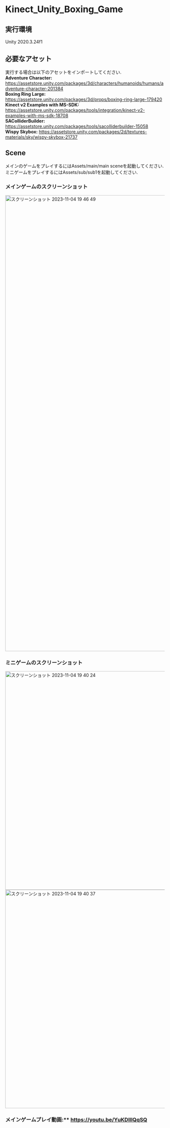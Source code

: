 # Kinect_Unity_Boxing_Game
## 実行環境
Unity 2020.3.24f1
## 必要なアセット
実行する場合は以下のアセットをインポートしてください.  
**Adventure Character:** https://assetstore.unity.com/packages/3d/characters/humanoids/humans/adventure-character-201384  
**Boxing Ring Large:** https://assetstore.unity.com/packages/3d/props/boxing-ring-large-179420  
**Kinect v2 Examples with MS-SDK:** https://assetstore.unity.com/packages/tools/integration/kinect-v2-examples-with-ms-sdk-18708  
**SAColliderBuilder:** https://assetstore.unity.com/packages/tools/sacolliderbuilder-15058  
**Wispy Skybox:** https://assetstore.unity.com/packages/2d/textures-materials/sky/wispy-skybox-21737
## Scene
メインのゲームをプレイするにはAssets/main/main sceneを起動してください.
ミニゲームをプレイするにはAssets/sub/sub1を起動してください.
### メインゲームのスクリーンショット
<img width="1440" alt="スクリーンショット 2023-11-04 19 46 49" src="https://github.com/takaYASUuu/Kinect_Unity_Boxing_Game/assets/142349457/70ab8fa6-7572-4188-a406-1f1a8752c058">

### ミニゲームのスクリーンショット
<img width="690" alt="スクリーンショット 2023-11-04 19 40 24" src="https://github.com/takaYASUuu/Kinect_Unity_Boxing_Game/assets/142349457/5e28782c-9a3d-4811-932e-1f8954fc3bf8">
<img width="690" alt="スクリーンショット 2023-11-04 19 40 37" src="https://github.com/takaYASUuu/Kinect_Unity_Boxing_Game/assets/142349457/91c0d54e-de81-49ca-9d13-bbf4171fcc7c">

### メインゲームプレイ動画:** https://youtu.be/YuKDlIlQqSQ
